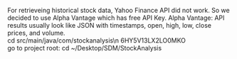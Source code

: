 For retrieveing historical stock data, Yahoo Finance API did not work. So we decided to use Alpha Vantage which has free API Key. Alpha Vantage: API results usually look like JSON with timestamps, open, high, low, close prices, and volume. <br>
cd src/main/java/com/stockanalysis\n
6HY5V13LX2LO0MKO <br>
go to project root: cd ~/Desktop/SDM/StockAnalysis 

